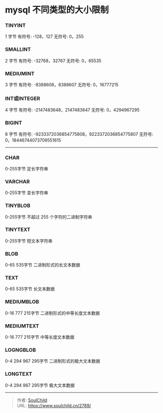 # mysql 不同类型的大小限制

<!--more-->

### TINYINT
1 字节
有符号: -128，127
无符号: 0，255

### SMALLINT
2 字节
有符号: -32768，32767
无符号: 0，65535

### MEDIUMINT
3 字节
有符号: -8388608，8388607
无符号: 0，16777215

### INT或INTEGER
4 字节
有符号: -2147483648，2147483647
无符号: 0，4294967295

### BIGINT
8 字节
有符号: -9233372036854775808，9223372036854775807
无符号: 0，18446744073709551615

---

### CHAR
0-255字节
定长字符串

### VARCHAR
0-255字节
变长字符串

### TINYBLOB
0-255字节
不超过 255 个字符的二进制字符串

### TINYTEXT
0-255字节
短文本字符串

### BLOB
0-65 535字节
二进制形式的长文本数据

### TEXT
0-65 535字节
长文本数据

### MEDIUMBLOB
0-16 777 215字节
二进制形式的中等长度文本数据

### MEDIUMTEXT
0-16 777 215字节
中等长度文本数据

### LOGNGBLOB
0-4 294 967 295字节
二进制形式的极大文本数据

###  LONGTEXT
0-4 294 967 295字节
极大文本数据


---

> 作者: [SoulChild](https://www.soulchild.cn)  
> URL: https://www.soulchild.cn/2789/  

